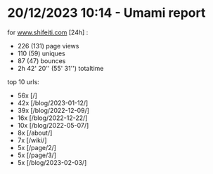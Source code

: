 # 20/12/2023 10:14 - Umami report
for www.shifeiti.com [24h] :

 - 226 (131) page views
 - 110 (59) uniques
 - 87 (47) bounces
 - 2h 42' 20'' (55' 31'') totaltime


top 10 urls:
 - 56x [/]
 - 42x [/blog/2023-01-12/]
 - 39x [/blog/2022-12-09/]
 - 16x [/blog/2022-12-22/]
 - 10x [/blog/2022-05-07/]
 - 8x [/about/]
 - 7x [/wiki/]
 - 5x [/page/2/]
 - 5x [/page/3/]
 - 5x [/blog/2023-02-03/]


